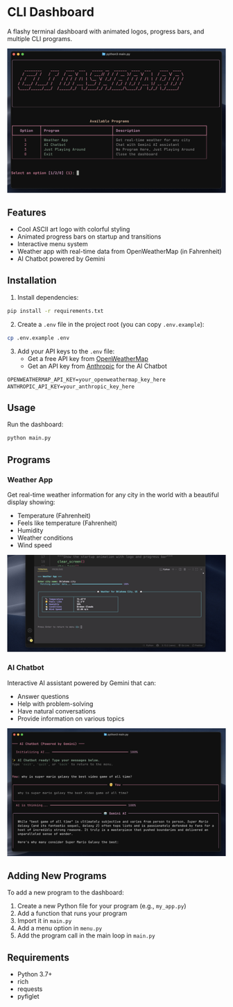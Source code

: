 # CLI Dashboard

A flashy terminal dashboard with animated logos, progress bars, and multiple CLI programs.

![Dashboard Home](images/Daahboard_Home.png)

## Features

-   Cool ASCII art logo with colorful styling
-   Animated progress bars on startup and transitions
-   Interactive menu system
-   Weather app with real-time data from OpenWeatherMap (in Fahrenheit)
-   AI Chatbot powered by Gemini

## Installation

1. Install dependencies:

```bash
pip install -r requirements.txt
```

2. Create a `.env` file in the project root (you can copy `.env.example`):

```bash
cp .env.example .env
```

3. Add your API keys to the `.env` file:
    - Get a free API key from [OpenWeatherMap](https://openweathermap.org/api)
    - Get an API key from [Anthropic](https://console.anthropic.com/) for the AI Chatbot

```
OPENWEATHERMAP_API_KEY=your_openweathermap_key_here
ANTHROPIC_API_KEY=your_anthropic_key_here
```

## Usage

Run the dashboard:

```bash
python main.py
```

## Programs

### Weather App

Get real-time weather information for any city in the world with a beautiful display showing:

-   Temperature (Fahrenheit)
-   Feels like temperature (Fahrenheit)
-   Humidity
-   Weather conditions
-   Wind speed

![Weather App](images/Dashboard_Weather_App.png)

### AI Chatbot

Interactive AI assistant powered by Gemini that can:

-   Answer questions
-   Help with problem-solving
-   Have natural conversations
-   Provide information on various topics

![AI Chatbot](images/Dashboard_AI_Chat_App.png)

## Adding New Programs

To add a new program to the dashboard:

1. Create a new Python file for your program (e.g., `my_app.py`)
2. Add a function that runs your program
3. Import it in `main.py`
4. Add a menu option in `menu.py`
5. Add the program call in the main loop in `main.py`

## Requirements

-   Python 3.7+
-   rich
-   requests
-   pyfiglet
